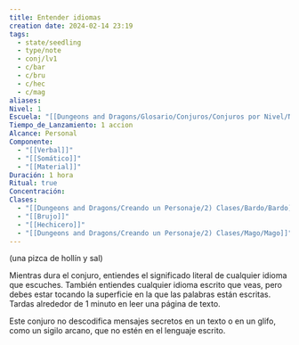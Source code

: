 ```yaml
---
title: Entender idiomas
creation date: 2024-02-14 23:19
tags:
  - state/seedling
  - type/note
  - conj/lv1
  - c/bar
  - c/bru
  - c/hec
  - c/mag
aliases: 
Nivel: 1
Escuela: "[[Dungeons and Dragons/Glosario/Conjuros/Conjuros por Nivel/Nivel 4/Adivinación|Adivinación]]"
Tiempo_de_Lanzamiento: 1 accion
Alcance: Personal
Componente:
  - "[[Verbal]]"
  - "[[Somático]]"
  - "[[Material]]"
Duración: 1 hora
Ritual: true
Concentración: 
Clases:
  - "[[Dungeons and Dragons/Creando un Personaje/2) Clases/Bardo/Bardo]]"
  - "[[Brujo]]"
  - "[[Hechicero]]"
  - "[[Dungeons and Dragons/Creando un Personaje/2) Clases/Mago/Mago]]"
---
```

(una pizca de hollín y sal)

Mientras dura el conjuro, entiendes el significado literal de cualquier idioma que escuches. También entiendes cualquier idioma escrito que veas, pero debes estar tocando la superficie en la que las palabras están escritas. Tardas alrededor de 1 minuto en leer una página de texto.

Este conjuro no descodifica mensajes secretos en un texto o en un glifo, como un sigilo arcano, que no estén en el lenguaje escrito.